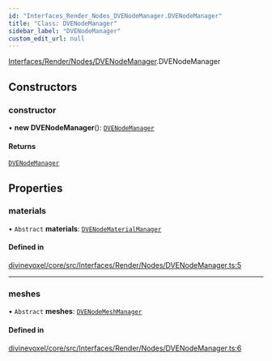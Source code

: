 ```yaml
---
id: "Interfaces_Render_Nodes_DVENodeManager.DVENodeManager"
title: "Class: DVENodeManager"
sidebar_label: "DVENodeManager"
custom_edit_url: null
---
```


[Interfaces/Render/Nodes/DVENodeManager](../modules/Interfaces_Render_Nodes_DVENodeManager.md).DVENodeManager

## Constructors

### constructor

• **new DVENodeManager**(): [`DVENodeManager`](Interfaces_Render_Nodes_DVENodeManager.DVENodeManager.md)

#### Returns

[`DVENodeManager`](Interfaces_Render_Nodes_DVENodeManager.DVENodeManager.md)

## Properties

### materials

• `Abstract` **materials**: [`DVENodeMaterialManager`](Interfaces_Render_Nodes_Materials_DVENodeMaterialManager.DVENodeMaterialManager.md)

#### Defined in

[divinevoxel/core/src/Interfaces/Render/Nodes/DVENodeManager.ts:5](https://github.com/lucasdamianjohnson/DivineVoxelEngine/blob/596fa7391478620ed460dfb4856ff0a763b91c49/divinevoxel/core/src/Interfaces/Render/Nodes/DVENodeManager.ts#L5)

___

### meshes

• `Abstract` **meshes**: [`DVENodeMeshManager`](Interfaces_Render_Nodes_Meshes_DVENodeMeshManager.DVENodeMeshManager.md)

#### Defined in

[divinevoxel/core/src/Interfaces/Render/Nodes/DVENodeManager.ts:6](https://github.com/lucasdamianjohnson/DivineVoxelEngine/blob/596fa7391478620ed460dfb4856ff0a763b91c49/divinevoxel/core/src/Interfaces/Render/Nodes/DVENodeManager.ts#L6)
